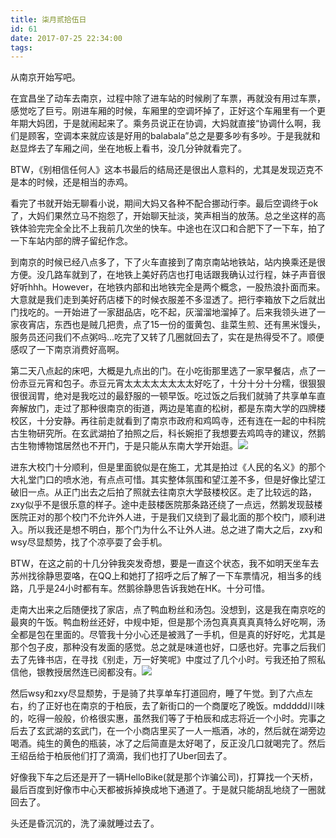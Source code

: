 ```yaml
---
title: 柒月贰拾伍日
id: 61
date: 2017-07-25 22:34:00
tags:
---
```


从南京开始写吧。

在宜昌坐了动车去南京，过程中除了进车站的时候刷了车票，再就没有用过车票，感觉吃了巨亏。刚进车厢的时候，车厢里的空调坏掉了，正好这个车厢里有一个更年期大妈团，于是就闹起来了。乘务员说正在协调，大妈就直接“协调什么啊，我们是顾客，空调本来就应该是好用的balabala”总之是要多吵有多吵。于是我就和赵显烨去了车厢之间，坐在地板上看书，没几分钟就看完了。

BTW，《别相信任何人》这本书最后的结局还是很出人意料的，尤其是发现迈克不是本的时候，还是相当的赤鸡。

看完了书就开始无聊看小说，期间大妈又各种不配合挪动行李。最后空调终于ok了，大妈们果然立马不抱怨了，开始聊天扯淡，笑声相当的放荡。总之坐这样的高铁体验完完全全比不上我前几次坐的快车。中途也在汉口和合肥下了一下车，拍了一下车站内部的牌子留纪作念。

到南京的时候已经八点多了，下了火车直接到了南京南站地铁站，站内换乘还是很方便。没几路车就到了，在地铁上美好药店也打电话跟我确认过行程，妹子声音很好听hhh。However，在地铁内部和出地铁完全是两个概念，一股热浪扑面而来。大意就是我们走到美好药店楼下的时候衣服差不多湿透了。把行李箱放下之后就出门找吃的。一开始进了一家甜品店，吃不起，灰溜溜地溜掉了。后来我领头进了一家夜宵店，东西也是贼几把贵，点了15一份的蛋黄包、韭菜生煎、还有黑米馒头，服务员还问我们不点粥吗...吃完了又转了几圈就回去了，实在是热得受不了。顺便感叹了一下南京消费好高啊。

第二天八点起的床吧，大概是九点出的门。在小吃街那里选了一家早餐店，点了一份赤豆元宵和包子。赤豆元宵太太太太太太太太好吃了，十分十分十分糯，很狠狠很很润胃，绝对是我吃过的最舒服的一顿早饭。吃过饭之后我们就骑了共享单车直奔解放门，走过了那种很南京的街道，两边是笔直的松树，都是东南大学的四牌楼校区，十分安静。再往前走就看到了南京市政府和鸡鸣寺，还有连在一起的中科院古生物研究所。在玄武湖拍了拍照之后，科长婉拒了我想要去鸡鸣寺的建议，然鹅古生物博物馆居然也不开门，于是只能从东南大学开始逛。![](http://cloud-1252628011.coscd.myqcloud.com/2017/07/20170725_101501.jpg)

进东大校门十分顺利，但是里面貌似是在施工，尤其是拍过《人民的名义》的那个大礼堂门口的喷水池，有点点可惜。其实整体氛围和望江差不多，但是好像比望江破旧一点。从正门出去之后拍了照就去往南京大学鼓楼校区。走了比较远的路，zxy似乎不是很乐意的样子。途中走鼓楼医院那条路还绕了一点远，然鹅发现鼓楼医院正对的那个校门不允许外人进，于是我们又绕到了最北面的那个校门，顺利进入。所以我还是想不明白，那个门为什么不让外人进。总之进了南大之后，zxy和wsy尽显颓势，找了个凉亭耍了会手机。

BTW，在这之前的十几分钟我突发奇想，要是一直这个状态，我不如明天坐车去苏州找徐静思耍咯，在QQ上和她打了招呼之后了解了一下车票情况，相当多的线路，几乎是24小时都有车。然鹅徐静思告诉我她在HK。十分可惜。

走南大出来之后随便找了家店，点了鸭血粉丝和汤包。没想到，这是我在南京吃的最爽的午饭。鸭血粉丝还好，中规中矩，但是那个汤包真真真真真特么好吃啊，汤全都是包在里面的。尽管我十分小心还是被溅了一手机，但是真的好好吃，尤其是那个包子皮，那种没有发面的感觉。总之就是味道也好，口感也好。完事之后我们去了先锋书店，在寻找《别走，万一好笑呢》中度过了几个小时。亏我还拍了照私信他，银教授居然连已阅都没有。![](http://cloud-1252628011.coscd.myqcloud.com/2017/08/2017-07-27-01.00.59-1.jpg)

然后wsy和zxy尽显颓势，于是骑了共享单车打道回府，睡了午觉。到了六点左右，约了正好也在南京的于柏辰，去了新街口的一个商厦吃了晚饭。mddddd川味的，吃得一般般，价格很实惠，虽然我们等了于柏辰和成志将近一个小时。完事之后去了玄武湖的玄武门，在一个小商店里买了一人一瓶酒，冰的，然后就在湖旁边喝酒。纯生的黄色的瓶装，冰了之后简直是太好喝了，反正没几口就喝完了。然后王绍岳给于柏辰他们打了滴滴，我们也打了Uber回去了。

好像我下车之后还是开了一辆HelloBike(就是那个诈骗公司)，打算找一个天桥，最后百度到好像市中心天都被拆掉换成地下通道了。于是就只能胡乱地绕了一圈就回去了。

头还是昏沉沉的，洗了澡就睡过去了。
